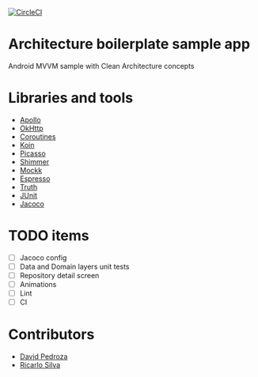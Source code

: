 [![CircleCI](https://circleci.com/gh/lucasmodesto/Android-Clean-Architecture-MVVM-Boilerplate.svg?style=shield)](https://circleci.com/gh/lucasmodesto/Android-Clean-Architecture-MVVM-Boilerplate)

# Architecture boilerplate sample app
Android MVVM sample with Clean Architecture concepts

# Libraries and tools
- [Apollo](https://github.com/apollographql/apollo-android)
- [OkHttp](https://square.github.io/okhttp/)
- [Coroutines](https://kotlinlang.org/docs/reference/coroutines-overview.html)
- [Koin](https://github.com/InsertKoinIO/koin)
- [Picasso](https://github.com/square/picasso)
- [Shimmer](https://github.com/facebook/shimmer-android)
- [Mockk](https://mockk.io/)
- [Espresso](https://developer.android.com/training/testing/espresso)
- [Truth](https://github.com/google/truth)
- [JUnit](https://junit.org/junit5/)
- [Jacoco](https://github.com/arturdm/jacoco-android-gradle-plugin)

# TODO items
- [ ] Jacoco config
- [ ] Data and Domain layers unit tests
- [ ] Repository detail screen
- [ ] Animations
- [ ] Lint
- [ ] CI

# Contributors
- [David Pedroza](https://github.com/dpedroza)
- [Ricarlo Silva](https://github.com/ricarlo-silva)
